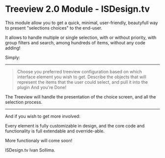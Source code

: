 Treeview 2.0 Module - ISDesign.tv
========

This module allow you to get a quick, minimal, user-friendly, beautyfull
way to present "selections choices" to the end-user.

It allows to handle multiple or single selection, with or without priority, with group filters and search, among hundreds
of items, without any code adding!

Simply:

*******
> Choose you preferred treeview configuration based on which interface element you wish to get. 
> Describe the objects that will represent the items that the user could select, and pull it into the plugin
> And you're Done!

The Treeview will handle the presentation of the choice screen, and all the selection process.
*******

And if you wish to get more involved:

Every element is fully customizable in design, and the core code and functionality is full extendable and override-able.

More functionaly will come soon!


ISDesign.tv
Ivan Sollima.

